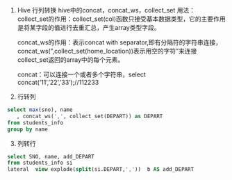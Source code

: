 1. Hive 行列转换
    hive中的concat，concat_ws，collect_set 用法：
    collect_set的作用：collect_set(col)函数只接受基本数据类型，它的主要作用是将某字段的值进行去重汇总，产生array类型字段。

    concat_ws的作用：表示concat with separator,即有分隔符的字符串连接，concat_ws(”,collect_set(home_location))表示用空的字符”来连接collect_set返回的array中的每个元素。

    concat：可以连接一个或者多个字符串，select concat(‘11’,’22’,’33’);//112233

2. 行转列
```sql
select max(sno), name
   , concat_ws(',', collect_set(DEPART)) as DEPART 
from students_info
group by name
```

3. 列转行
```sql
select SNO, name, add_DEPART
from students_info si 
lateral  view explode(split(si.DEPART,','))  b AS add_DEPART

```
